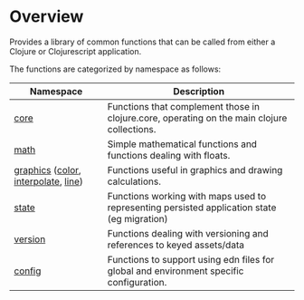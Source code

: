 # Overview

Provides a library of common functions that can be called from either a Clojure or Clojurescript application.

The functions are categorized by namespace as follows:

|Namespace|Description|
|---|---|
|[core](file:///Users/craig/Documents/dev/clojure/qumunity/cljc-common/target/doc/nicheware.platform.utilities.common.core.html)|Functions that complement those in clojure.core, operating on the main clojure collections.|
|[math](file:///Users/craig/Documents/dev/clojure/qumunity/cljc-common/target/doc/nicheware.platform.utilities.common.math.html)|Simple mathematical functions and functions dealing with floats.|
|[graphics](file:///Users/craig/Documents/dev/clojure/qumunity/cljc-common/target/doc/nicheware.platform.utilities.common.graphics.html) ([color](file:///Users/craig/Documents/dev/clojure/qumunity/cljc-common/target/doc/nicheware.platform.utilities.common.graphics.color.html), [interpolate](file:///Users/craig/Documents/dev/clojure/qumunity/cljc-common/target/doc/nicheware.platform.utilities.common.graphics.interpolate.html), [line](file:///Users/craig/Documents/dev/clojure/qumunity/cljc-common/target/doc/nicheware.platform.utilities.common.graphics.line.html))|Functions useful in graphics and drawing calculations.|
|[state](file:///Users/craig/Documents/dev/clojure/qumunity/cljc-common/target/doc/nicheware.platform.utilities.common.state.html)|Functions working with maps used to representing persisted application state (eg migration)
|[version](file:///Users/craig/Documents/dev/clojure/qumunity/cljc-common/target/doc/nicheware.platform.utilities.common.version.html)|Functions dealing with versioning and references to keyed assets/data|
|[config](file:///Users/craig/Documents/dev/clojure/qumunity/cljc-common/target/doc/nicheware.platform.utilities.common.config.html)|Functions to support using edn files for global and environment specific configuration.|

